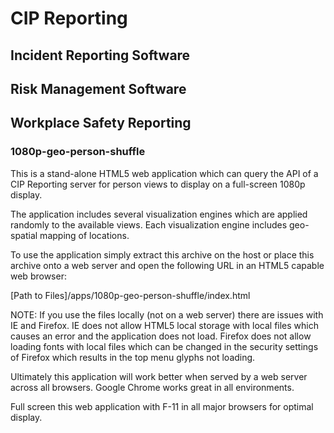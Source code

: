 # CIP Reporting
## Incident Reporting Software
## Risk Management Software
## Workplace Safety Reporting
### 1080p-geo-person-shuffle

This is a stand-alone HTML5 web application which can query 
the API of a CIP Reporting server for person views to display 
on a full-screen 1080p display.

The application includes several visualization engines which
are applied randomly to the available views.  Each visualization
engine includes geo-spatial mapping of locations.

To use the application simply extract this archive on the host
or place this archive onto a web server and open the following
URL in an HTML5 capable web browser:

[Path to Files]/apps/1080p-geo-person-shuffle/index.html

NOTE: If you use the files locally (not on a web server) there
are issues with IE and Firefox.  IE does not allow HTML5 local
storage with local files which causes an error and the application
does not load.  Firefox does not allow loading fonts with local
files which can be changed in the security settings of Firefox
which results in the top menu glyphs not loading.

Ultimately this application will work better when served by a
web server across all browsers.  Google Chrome works great in all
environments.  

Full screen this web application with F-11 in all major browsers
for optimal display.
